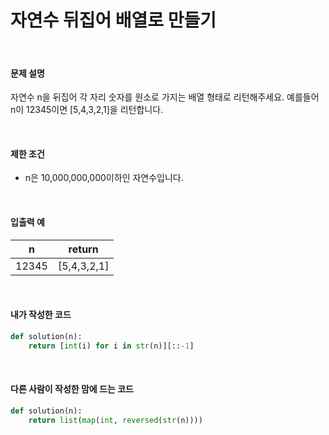 # 자연수 뒤집어 배열로 만들기

<br/>

#### 문제 설명

자연수 n을 뒤집어 각 자리 숫자를 원소로 가지는 배열 형태로 리턴해주세요. 예를들어 n이 12345이면 [5,4,3,2,1]을 리턴합니다.

<br/>

#### 제한 조건

- n은 10,000,000,000이하인 자연수입니다.

<br/>

#### 입출력 예

| n     | return      |
| ----- | ----------- |
| 12345 | [5,4,3,2,1] |

<br/>

#### 내가 작성한 코드

```python
def solution(n):
    return [int(i) for i in str(n)][::-1]
```

<br/>

#### 다른 사람이 작성한 맘에 드는 코드

```python
def solution(n):
    return list(map(int, reversed(str(n))))
```

<br/>

